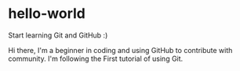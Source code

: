 # hello-world

Start learning Git and GitHub :)

Hi there, I'm a beginner in coding and using GitHub to contribute with community.
I'm following the First tutorial of using Git.
